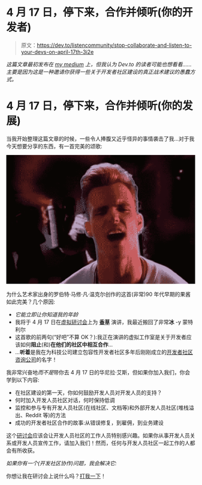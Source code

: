 # 4 月 17 日，停下来，合作并倾听(你的开发者)

> 原文：<https://dev.to/listencommunity/stop-collaborate-and-listen-to-your-devs-on-april-17th-3i2e>

*这篇文章最初发布在 [my medium](https://medium.com/@sarahjanemorris/stop-collaborate-and-listen-to-your-devs-on-april-17th-ee432891e569) 上，但我认为 Dev.to 的读者可能也想看看……主要是因为这是一种邀请你获得一些关于开发者社区建设的真正战术建议的愚蠢方式。*

# 4 月 17 日，停下来，合作并倾听(你的发展)

当我开始整理这篇文章的时候，一些令人捧腹又近乎怪异的事情袭击了我…对于我今天想要分享的东西，有一首完美的颂歌:

[![Vanilla Ice: Ice, Ice Baby Video](img/abf32a9f912cd7971d4cd6d4f4011a38.png)](https://www.youtube.com/watch?v=rog8ou-ZepE)

为什么艺术家出身的罗伯特·马修·凡·温克尔创作的这首(非常)90 年代早期的果酱如此完美？几个原因:

*   *它能立即让你知道我的年龄*
*   我将于 4 月 17 日在[虚拟研讨会](https://pages.vanillaforums.com/developer-to-developer-collaboration)上为 **[香草](http://vanillaforums.com)** 演讲，我最近搬回了非常**冰** -y 蒙特利尔
*   这首歌的前两句(“好吧”不算 OK？):我正在演讲的虚拟工作室是关于开发者应该如何**阻止**(和)**在他们的社区中相互合作**...
*   ...**听着**是我在为科技公司建立包容性开发者社区多年后刚刚成立的[开发者社区咨询公司](http://listen.community)的名字！

我非常兴奋地*而不是*带你去 4 月 17 日的华尼拉·艾斯，但如果你加入我们，你会学到以下内容:

*   在社区建设的第一天，你如何鼓励开发人员对开发人员的支持？
*   何时加入开发人员社区对话，何时保持低调
*   监控和参与专有开发人员社区(在线社区、文档等)和外部开发人员社区(堆栈溢出、Reddit 等)的方法
*   成功的开发者社区合作的故事:从错误修复，到雇佣，到业务建设

这个[研讨会](https://pages.vanillaforums.com/developer-to-developer-collaboration)应该会让开发人员社区的工作人员特别感兴趣。如果你从事开发人员关系或开发人员宣传工作，请加入我们！然而，任何与开发人员社区一起工作的人都会有所收获。

*如果你有一个(开发社区协作)问题，我会解决它:*

你想让我在研讨会上说什么吗？[打我一下](//mailto:support@listen.community)！